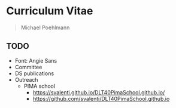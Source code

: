 # Curriculum Vitae

> Michael Poehlmann


## TODO
- Font: Angie Sans
- Committee
- DS publications
- Outreach
  - PIMA school
    - https://svalenti.github.io/DLT40PimaSchool.github.io/
    - https://github.com/svalenti/DLT40PimaSchool.github.io